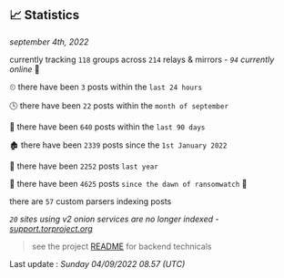 
## 📈 Statistics
_september 4th, 2022_

currently tracking `118` groups across `214` relays & mirrors - _`94` currently online_ 📡

⏲ there have been `3` posts within the `last 24 hours`

🕓 there have been `22` posts within the `month of september`

📅 there have been `640` posts within the `last 90 days`

🏚 there have been `2339` posts since the `1st January 2022`

🚀 there have been `2252` posts `last year`

🦕 there have been `4625` posts `since the dawn of ransomwatch` 🐣

there are `57` custom parsers indexing posts

_`20` sites using v2 onion services are no longer indexed - [support.torproject.org](https://support.torproject.org/onionservices/v2-deprecation/)_

> see the project [README](https://github.com/jmousqueton/ransomwatch#readme) for backend technicals



Last update : _Sunday 04/09/2022 08.57 (UTC)_

